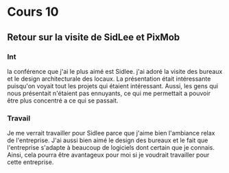 # Cours 10
## Retour sur la visite de SidLee et PixMob

### Int
la conférence que j'ai le plus aimé est Sidlee. j'ai adoré la visite des bureaux et le design architecturale des locaux. La présentation était intéressante puisqu'on voyait tout les projets qui étaient intéressant. Aussi, les gens qui nous présentait n'étaient pas ennuyants, ce qui me permettait a pouvoir être plus concentré a ce qui se passait.

### Travail
Je me verrait travailler pour Sidlee parce que j'aime bien l'ambiance relax de l'entreprise. J'ai aussi bien aimé le design des bureaux et le fait que l'entreprise s'adapte à beaucoup de logiciels dont certain que je connais. Ainsi, cela pourra être avantageux pour moi si je voudrait travailler pour cette entreprise.
